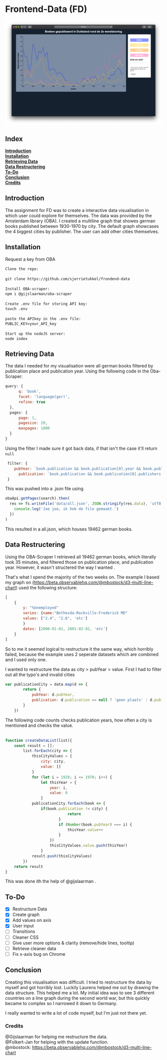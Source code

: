 # Frontend-Data (FD)
![Endresult](images/final_graph.png)

## Index
**[Introduction](#Introduction)**<br>
**[Installation](#installation)**<br>
**[Retrieving Data](#retrieving-data)**<br>
**[Data Restructering](#data-restructering)**<br>
**[To-Do](#to-do)**<br>
**[Conclusion](#conclusion)**<br>
**[Credits](#credits)**<br>


## Introduction
The assignment for FD was to create a interactive data visualisation in which user could explore for themselves. The data was provided by the Amsterdam library (OBA). I created a multiline graph that showes german books published between 1930-1970 by city. The default graph showcases the 4 biggest cities by publisher. The user can add other cities themselves. 

## Installation
Request a key from OBA
```
Clone the repo:

git clone https://github.com/sjerrietukkel/frondend-data

Install OBA-scraper:
npm i @gijslaarman/oba-scraper

Create .env file for storing API key:
touch .env

paste the APIkey in the .env file:
PUBLIC_KEY=your_API_key

Start up the nodeJS server:
node index
```

## Retrieving Data
The data I needed for my visualisation were all german books filtered by publication place and publication year. Using the following code in the Oba-Scraper:
```js
query: {
      q: 'book',
      facet: 'language(ger)',
      refine: true
  },
  pages: {
      page: 1,
      pagesize: 20,
      maxpages: 1000
  }
}  
```
Using the filter I made sure it got back data, if that isn't the case it'll return ```null```
```js
 filter: {
    pubYear: `book.publication && book.publication[0].year && book.publication[0].year[0]['_'] ? book.publication[0].year[0]['_'] : null`,
      publication: `book.publication && book.publication[0].publishers && book.publication[0].publishers[0].publisher && book.publication[0].publishers[0].publisher[0].$.place ? book.publication[0].publishers[0].publisher[0].$.place : null`
 }  
```
This was pushed into a .json file using 

```js
obaApi.getPages(search).then(
  res => fs.writeFile('data/all.json', JSON.stringify(res.data), 'utf8', () => {
    console.log('Joe joe, ik heb de file gemaakt.')
  })
)
```

This resulted in a all.json, which houses 19462 german books.

## Data Restructering
Using the OBA-Scraper I retrieved all 19462 german books, which literally took 35 minutes, and filtered those on publication place, and publication year. However, it wasn't structered the way I wanted .


That's what I spend the majority of the two weeks on. The example I based my graph on (https://beta.observablehq.com/@mbostock/d3-multi-line-chart) used the following structure: 
```js
[
    {
        y: "%Unemployed"
        series: {name:"Bethesda-Rockville-Frederick MD"
        values: ["2.4", "2.6", 'etc']
        }
        dates: [2000-01-01, 2001-02-02, 'etc']
    }
]
```
So to me it seemed logical to restructure it the same way, which horribly failed, because the example uses 2 seperate datasets which are combined and I used only one.

I wanted to restructure the data as city > pubYear > value. 
First I had to filter out all the typo's and invalid cities

```js
var publicationCity = data.map(d => {
        return {
            pubYear: d.pubYear,
            publication: d.publication == null ? 'geen plaats' : d.publication.replace(/[^a-zA-Z ]/g, "")
        }
    })
```
The following code counts checks publication years, how often a city is mentioned and checks the value.

```js

function createDataList(list){
    const result = [];
        list.forEach(city => {
            thisCityValues = {
                city: city,
                value: []
            }
            for (let i = 1920; i <= 1970; i++) {
                let thisYear = {
                    year: i,
                    value: 0
                }
            publicationCity.forEach(book => {
                if(book.publication != city) {
                            return
                        }
                        if (Number(book.pubYear) === i) {
                            thisYear.value++
                        }
                    })
                    thisCityValues.value.push(thisYear)
                }
            result.push(thisCityValues)
        })
    return result
}

```
This was done ith the help of @gijslaarman .



## To-Do

- [x] Restructure Data
- [x] Create graph
- [x] Add values on axis
- [x] User input
- [ ] Transitions
- [ ] Cleaner CSS 
- [ ] Give user more options & clarity (remove/hide lines, tooltip)
- [ ] Retrieve cleaner data
- [ ] Fix x-axis bug on Chrome

## Conclusion 
Creating this visualisation was difficult. I tried to restructure the data by myself and got horribly lost. Luckily Laurens helped me out by drawing the data structure. This helped me a lot. My initial idea was to see 3 different countries on a line graph during the second world war, but this quickly became to complex so I narrowed it down to Germany.

I really wanted to write a lot of code myself, but I'm just not there yet. 

### Credits
@Gijslaarman for helping me restructure the data. <br>
@Folkert-Jan for helping with the update function.
<br>
@mbostock: https://beta.observablehq.com/@mbostock/d3-multi-line-chart


